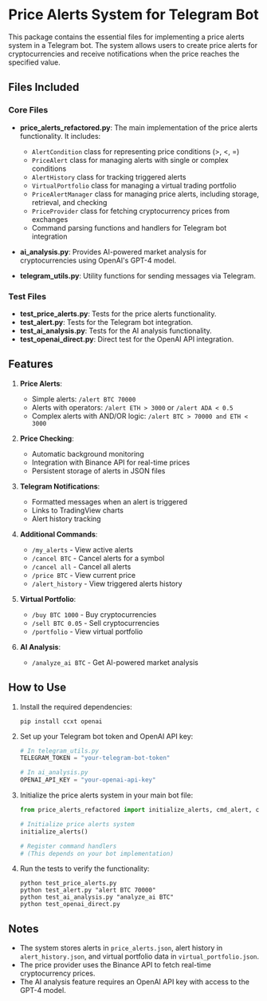 # Price Alerts System for Telegram Bot

This package contains the essential files for implementing a price alerts system in a Telegram bot. The system allows users to create price alerts for cryptocurrencies and receive notifications when the price reaches the specified value.

## Files Included

### Core Files

- **price_alerts_refactored.py**: The main implementation of the price alerts functionality. It includes:
  - `AlertCondition` class for representing price conditions (>, <, =)
  - `PriceAlert` class for managing alerts with single or complex conditions
  - `AlertHistory` class for tracking triggered alerts
  - `VirtualPortfolio` class for managing a virtual trading portfolio
  - `PriceAlertManager` class for managing price alerts, including storage, retrieval, and checking
  - `PriceProvider` class for fetching cryptocurrency prices from exchanges
  - Command parsing functions and handlers for Telegram bot integration

- **ai_analysis.py**: Provides AI-powered market analysis for cryptocurrencies using OpenAI's GPT-4 model.

- **telegram_utils.py**: Utility functions for sending messages via Telegram.

### Test Files

- **test_price_alerts.py**: Tests for the price alerts functionality.
- **test_alert.py**: Tests for the Telegram bot integration.
- **test_ai_analysis.py**: Tests for the AI analysis functionality.
- **test_openai_direct.py**: Direct test for the OpenAI API integration.

## Features

1. **Price Alerts**:
   - Simple alerts: `/alert BTC 70000`
   - Alerts with operators: `/alert ETH > 3000` or `/alert ADA < 0.5`
   - Complex alerts with AND/OR logic: `/alert BTC > 70000 and ETH < 3000`

2. **Price Checking**:
   - Automatic background monitoring
   - Integration with Binance API for real-time prices
   - Persistent storage of alerts in JSON files

3. **Telegram Notifications**:
   - Formatted messages when an alert is triggered
   - Links to TradingView charts
   - Alert history tracking

4. **Additional Commands**:
   - `/my_alerts` - View active alerts
   - `/cancel BTC` - Cancel alerts for a symbol
   - `/cancel all` - Cancel all alerts
   - `/price BTC` - View current price
   - `/alert_history` - View triggered alerts history

5. **Virtual Portfolio**:
   - `/buy BTC 1000` - Buy cryptocurrencies
   - `/sell BTC 0.05` - Sell cryptocurrencies
   - `/portfolio` - View virtual portfolio

6. **AI Analysis**:
   - `/analyze_ai BTC` - Get AI-powered market analysis

## How to Use

1. Install the required dependencies:
   ```
   pip install ccxt openai
   ```

2. Set up your Telegram bot token and OpenAI API key:
   ```python
   # In telegram_utils.py
   TELEGRAM_TOKEN = "your-telegram-bot-token"
   
   # In ai_analysis.py
   OPENAI_API_KEY = "your-openai-api-key"
   ```

3. Initialize the price alerts system in your main bot file:
   ```python
   from price_alerts_refactored import initialize_alerts, cmd_alert, cmd_my_alerts, cmd_cancel, cmd_price, cmd_alert_history, cmd_buy, cmd_sell, cmd_portfolio, cmd_to_the_moon, cmd_analyze_ai
   
   # Initialize price alerts system
   initialize_alerts()
   
   # Register command handlers
   # (This depends on your bot implementation)
   ```

4. Run the tests to verify the functionality:
   ```
   python test_price_alerts.py
   python test_alert.py "alert BTC 70000"
   python test_ai_analysis.py "analyze_ai BTC"
   python test_openai_direct.py
   ```

## Notes

- The system stores alerts in `price_alerts.json`, alert history in `alert_history.json`, and virtual portfolio data in `virtual_portfolio.json`.
- The price provider uses the Binance API to fetch real-time cryptocurrency prices.
- The AI analysis feature requires an OpenAI API key with access to the GPT-4 model.

